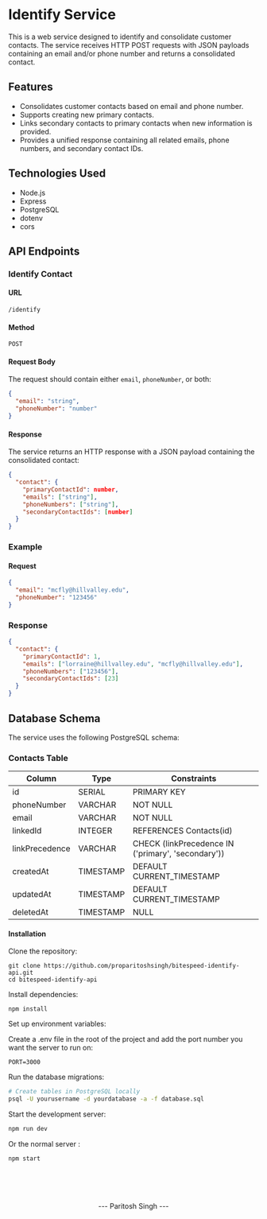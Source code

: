 # Identify Service

This is a web service designed to identify and consolidate customer contacts. The service receives HTTP POST requests with JSON payloads containing an email and/or phone number and returns a consolidated contact.

## Features

- Consolidates customer contacts based on email and phone number.
- Supports creating new primary contacts.
- Links secondary contacts to primary contacts when new information is provided.
- Provides a unified response containing all related emails, phone numbers, and secondary contact IDs.

## Technologies Used

- Node.js
- Express
- PostgreSQL
- dotenv
- cors

## API Endpoints

### Identify Contact

#### URL

`/identify`

#### Method

`POST`

#### Request Body

The request should contain either `email`, `phoneNumber`, or both:

```json
{
  "email": "string",
  "phoneNumber": "number"
}
```

#### Response

The service returns an HTTP response with a JSON payload containing the consolidated contact:

```json
{
  "contact": {
    "primaryContactId": number,
    "emails": ["string"],
    "phoneNumbers": ["string"],
    "secondaryContactIds": [number]
  }
}
```
### Example

#### Request

```json
{
  "email": "mcfly@hillvalley.edu",
  "phoneNumber": "123456"
}
```

### Response

```json
{
  "contact": {
    "primaryContactId": 1,
    "emails": ["lorraine@hillvalley.edu", "mcfly@hillvalley.edu"],
    "phoneNumbers": ["123456"],
    "secondaryContactIds": [23]
  }
}
```

## Database Schema

The service uses the following PostgreSQL schema:

### Contacts Table

| Column         | Type      | Constraints                     |
|----------------|-----------|---------------------------------|
| id             | SERIAL    | PRIMARY KEY                     |
| phoneNumber    | VARCHAR   | NOT NULL                        |
| email          | VARCHAR   | NOT NULL                        |
| linkedId       | INTEGER   | REFERENCES Contacts(id)         |
| linkPrecedence | VARCHAR   | CHECK (linkPrecedence IN ('primary', 'secondary')) |
| createdAt      | TIMESTAMP | DEFAULT CURRENT_TIMESTAMP       |
| updatedAt      | TIMESTAMP | DEFAULT CURRENT_TIMESTAMP       |
| deletedAt      | TIMESTAMP | NULL                            |




#### Installation
Clone the repository:

```
git clone https://github.com/proparitoshsingh/bitespeed-identify-api.git
cd bitespeed-identify-api
```

Install dependencies:

```
npm install
```

Set up environment variables:

Create a .env file in the root of the project and add the port number you want the server to run on:

```
PORT=3000
```

Run the database migrations:
```bash
# Create tables in PostgreSQL locally
psql -U yourusername -d yourdatabase -a -f database.sql
```

Start the development server:
```bash
npm run dev 
```
Or the normal server :
```bash
npm start
```
<br><br><br>

<center>--- Paritosh Singh ---</center>